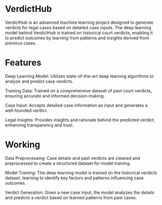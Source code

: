 # VerdictHub
VerdictHub is an advanced machine learning project designed to generate verdicts for legal cases based on detailed case inputs. The deep learning model behind VerdictHub is trained on historical court verdicts, enabling it to predict outcomes by learning from patterns and insights derived from previous cases.

# Features
Deep Learning Model: Utilizes state-of-the-art deep learning algorithms to analyze and predict case verdicts.

Training Data: Trained on a comprehensive dataset of past court verdicts, ensuring accurate and informed decision-making.

Case Input: Accepts detailed case information as input and generates a well-founded verdict.

Legal Insights: Provides insights and rationale behind the predicted verdict, enhancing transparency and trust.

# Working
Data Preprocessing: Case details and past verdicts are cleaned and preprocessed to create a structured dataset for model training.

Model Training: The deep learning model is trained on the historical verdicts dataset, learning to identify key factors and patterns influencing case outcomes.

Verdict Generation: Given a new case input, the model analyzes the details and predicts a verdict based on learned patterns from past cases.
